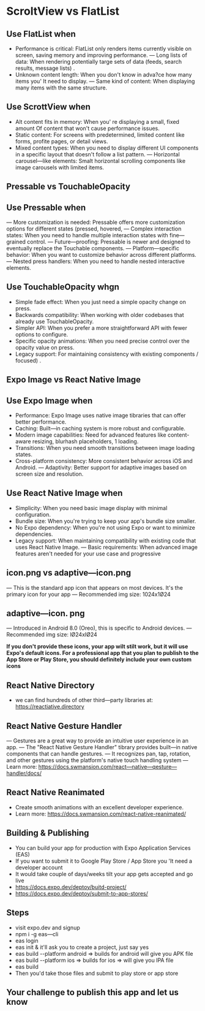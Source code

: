 # ScroltView vs FlatList

## Use FlatList when

- Performance is critical: FlatList only renders items currently visible on screen, saving memory
and improving performance.
— Long lists of data: When rendering potentially targe sets of data (feeds, search results, message
lists) .
- Unknown content length: When you don't know in adva?ce how many items you' It need to display.
— Same kind of content: When displaying many items with the same structure.

## Use ScrottView when

- Alt content fits in memory: When you' re displaying a small, fixed amount Of content that won't cause performance issues.
- Static content: For screens with predetermined, limited content like forms, profite pages, or detail views.
- Mixed content types: When you need to display different UI components in a specific layout that doesn't follow a list pattern.
— Horizontal carousel—like elements: Smalt horizontal scrolling components like image carousels with limited items.

## Pressable vs TouchableOpacity

## Use Pressable when

— More customization is needed: Pressable offers more customization options for different states (pressed, hovered,
— Complex interaction states: When you need to handle multiple interaction states with fine—grained control.
— Future—proofing: Pressable is newer and designed to eventually replace the Touchable components.
— Platform—specific behavior: When you want to customize behavior across different platforms.
— Nested press handlers: When you need to handle nested interactive elements.

## Use TouchableOpacity whgn

- Simple fade effect: When you just need a simple opacity change on press.
- Backwards compatibility: When working with older codebases that already use TouchableOpacity.
- Simpler API: When you prefer a more straightforward API with fewer options to configure.
- Specific opacity animations: When you need precise control over the opacity value on press.
- Legacy support: For maintaining consistency with existing components / focused) .

## Expo Image vs React Native Image

## Use Expo Image when

- Performance: Expo Image uses native image tibraries that can offer better performance.
- Caching: Built—in caching system is more robust and configurable.
- Modern image capabilities: Need for advanced features like content-aware resizing, blurhash placeholders,
1
loading.
- Transitions: When you need smooth transitions between image loading states.
- Cross-platform consistency: More consistent behavior across iOS and Android.
— Adaptivity: Better support for adaptive images based on screen size and resolution.

## Use React Native Image when

- Simplicity: When you need basic image display with minimal configuration.
- Bundle size: When you're trying to keep your app's bundle size smaller.
- No Expo dependency: When you're not using Expo or want to minimize dependencies.
- Legacy support: When maintaining compatibility with existing code that uses React Native Image.
— Basic requirements: When advanced image features aren't needed for your use case and progressive

## icon.png vs adaptive—icon.png

— This is the standard app icon that appears on most devices. It's the primary icon for your app
— Recommended img size: 1024x1Ø24

## adaptive—icon. png

— Introduced in Android 8.0 (Oreo), this is specific to Android devices.
— Recommended img size: lØ24xIØ24

**If you don't provide these icons, your app wilt stilt work, but it will use Expo's default
icons. For a professional app that you plan to publish to the App Store or Play Store, you should
definitely include your own custom icons**

## React Native Directory

- we can find hundreds of other third—party libraries at: <https://reactiative.directory>

## React Native Gesture Handler

— Gestures are a great way to provide an intuitive user experience in an app.
— The "React Native Gesture Handler" tibrary provides built—in native components that can handle
gestures.
— It recognizes pan, tap, rotation, and other gestures using the platform's native touch handling
system
— Learn more: <https://docs.swmansion.com/react—native—qesture—handler/docs/>

## React Native Reanimated

- Create smooth animations with an excellent developer experience.
- Learn more: <https://docs.swmansion.com/react-native-reanimated/>

## Building & Publishing

- You can build your app for production with Expo Application Services (EAS)
- If you want to submit it to Google Play Store / App Store you 'It need a developer account
- It would take couple of days/weeks tilt your app gets accepted and go live
- <https://docs.expo.dev/deptoy/buitd-project/>
- <https://docs.expo.dev/deptoy/submit-to-app-stores/>

## Steps

- visit expo.dev and signup
- npm i -g eas—cli
- eas login
- eas init & it'll ask you to create a project, just say yes
- eas build --platform android => builds for android will give you APK file
- eas build --platform ios => builds for ios => will give you IPA file
- eas build
- Then you'd take those files and submit to play store or app store

## Your challenge to publish this app and let us know
